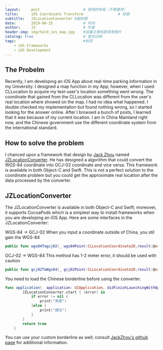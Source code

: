 ```yaml
---
layout:     post   				    # 使用的布局（不需要改）
title:      iOS Coordinate Transform 				# 标题
subtitle:   JZLocationConverter #副标题
date:       2019-06-25 				# 时间
author:     JZ 						# 作者
header-img: img/hold_ios_map.jpg 	#这篇文章标题背景图片
catalog: true 						# 是否归档
tags:								#标签
    - iOS Frameworks
    - iOS Development
---
```


## The Probelm

Recently, I am developing an iOS App about real-time parking information in my University. I designed a map function in my App; however, when I used CLLocation to acquire my test-user's location something went wrong. The coordinate that gained from the CLLocation was different from the user's real location where showed on the map. I had no idea what happened. I double checked my implementation but found nothing wrong, so I started looking for the answer online. After I browsed a bunch of posts, I learned that it was because of my current location. I am in China Mainland right now, and the Chinese government use the different coordinate system from the international standard.

## How to solve the problem

I chanced upon a framework that design by <a href="https://github.com/JackZhouCn">Jack Zhou</a> named <a href="https://github.com/JackZhouCn/JZLocationConverter">JZLocationConverter</a>. He has designed a algorithm that could convert the WGS-84 coordinate into GCJ-02 coordinate and vice versa. This framework is available in both Object-C and Swift. This is not a perfect solution to the coordinate problem but you could get the approximate real location after the data processed by the converter.

## JZLocationConverter

The JZLocationConverter is available in both Object-C and Swift; moreover, it supports CocoaPods which is a simplest way to install frameworks when you are developing an iOS App.  Here are some interfaces in the JZLocationConverter:  

WGS-84 -> GCJ-02
When you input a coordinate outside of China, you stil gain the WGS-84
```swift
public func wgs84Togcj02(_ wgs84Point:CLLocationCoordinate2D,result:@escaping (_ gcj02Point:CLLocationCoordinate2D) -> Void)
```  

GCJ-02 -> WGS-84
This method has 1-2 meter error, it should be used with caution
```swift
public func gcj02ToWgs84(_ gcj02Point:CLLocationCoordinate2D,result:@escaping (_ wgs84Point:CLLocationCoordinate2D) -> Void)
```  

You need to load the Chinese borderline before using the converter.
```swift
func application(_ application: UIApplication, didFinishLaunchingWithOptions launchOptions: [UIApplicationLaunchOptionsKey: Any]?) -> Bool {
        JZLocationConverter.start { (error) in
            if error != nil {
                print("失败")
            }else {
                print("成功")
            }
        }
        return true
    }
```  

You can use your custom borderline as well; consult <a href="https://github.com/JackZhouCn">JackZhou's github page</a> for additional information.

